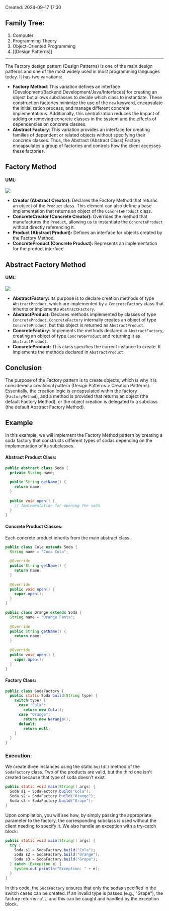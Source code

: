 Created: 2024-09-17 17:30
## Family Tree:
1. Computer
2. Programming Theory
3. Object-Oriented Programming
4. [[Design Patterns]]
-- -
The Factory design pattern (Design Patterns) is one of the main design patterns and one of the most widely used in most programming languages today. It has two variations:
- **Factory Method**:
  This variation defines an interface (Development/Backend Development/Java/Interfaces) for creating an object but allows subclasses to decide which class to instantiate. These construction factories minimize the use of the `new` keyword, encapsulate the initialization process, and manage different concrete implementations. Additionally, this centralization reduces the impact of adding or removing concrete classes in the system and the effects of dependencies on concrete classes.
- **Abstract Factory**:
  This variation provides an interface for creating families of dependent or related objects without specifying their concrete classes. Thus, the Abstract (Abstract Class) Factory encapsulates a group of factories and controls how the client accesses these factories.
## Factory Method
#### UML:
![](https://t12904266.p.clickup-attachments.com/t12904266/316ee73a-1bd3-4c8d-83d3-433db063b230/image.png)
- **Creator (Abstract Creator):** Declares the Factory Method that returns an object of the `Product` class. This element can also define a base implementation that returns an object of the `ConcreteProduct` class.
- **ConcreteCreator (Concrete Creator):** Overrides the method that manufactures the `Product`, allowing us to instantiate the `ConcreteProduct` without directly referencing it.
- **Product (Abstract Product):**  Defines an interface for objects created by the Factory Method.
- **ConcreteProduct (Concrete Product):** Represents an implementation for the product interface.
## Abstract Factory Method
#### UML:
![](https://t12904266.p.clickup-attachments.com/t12904266/b13f2815-306f-4e5b-9393-5b9f852993db/image.png)
- **AbstractFactory:** Its purpose is to declare creation methods of type `AbstractProduct`, which are implemented by a `ConcreteFactory` class that inherits or implements `AbstractFactory`.
- **AbstractProduct:** Declares methods implemented by classes of type `ConcreteProduct`. `ConcreteFactory` internally creates an object of type `ConcreteProduct`, but this object is returned as `AbstractProduct`.
- **ConcreteFactory:** Implements the methods declared in `AbstractFactory`, creating an object of type `ConcreteProduct` and returning it as `AbstractProduct`.
- **ConcreteProduct:** This class specifies the correct instance to create. It implements the methods declared in `AbstractProduct`.
## Conclusion
The purpose of the Factory pattern is to create objects, which is why it is considered a creational pattern (Design Patterns > Creation Patterns). Essentially, the creation logic is encapsulated within the factory (`FactoryMethod`), and a method is provided that returns an object (the default Factory Method), or the object creation is delegated to a subclass (the default Abstract Factory Method).
## Example
In this example, we will implement the Factory Method pattern by creating a soda factory that constructs different types of sodas depending on the implementation of its subclasses.
#### Abstract Product Class:
```java
public abstract class Soda {
  private String name;
  
  public String getName() { 
    return name; 
  }
  
  public void open() {
    // Implementation for opening the soda
  }
}
```
#### Concrete Product Classes:
Each concrete product inherits from the main abstract class.
```java
public class Cola extends Soda {
  String name = "Coca Cola";
  
  @Override
  public String getName() { 
    return name; 
  }
  
  @Override
  public void open() { 
    super.open(); 
  }
}

public class Orange extends Soda {
  String name = "Orange Fanta";
  
  @Override
  public String getName() { 
    return name; 
  }
  
  @Override
  public void open() { 
    super.open(); 
  }
}
```
#### Factory Class:
```java
public class SodaFactory {
  public static Soda build(String type) {
    switch(type) {
      case "Cola":
        return new Cola();
      case "Orange":
        return new Naranja();
      default:
        return null;
    }
  }
}
```
### Execution:
We create three instances using the static `build()` method of the `SodaFactory` class. Two of the products are valid, but the third one isn't created because that type of soda doesn't exist.
```java
public static void main(String[] args) {
  Soda s1 = SodaFactory.build("Cola");
  Soda s2 = SodaFactory.build("Orange");
  Soda s3 = SodaFactory.build("Grape");
}
```
Upon compilation, you will see how, by simply passing the appropriate parameter to the factory, the corresponding subclass is used without the client needing to specify it. We also handle an exception with a try-catch block:
```java
public static void main(String[] args) {
  try {
	Soda s1 = SodaFactory.build("Cola");
	Soda s2 = SodaFactory.build("Orange");
	Soda s3 = SodaFactory.build("Grape");
  } catch (Exception e) {
    System.out.println("Exception: " + e);
  }
}
```
In this code, the `SodaFactory` ensures that only the sodas specified in the switch cases can be created. If an invalid type is passed (e.g., "Grape"), the factory returns `null`, and this can be caught and handled by the exception block.